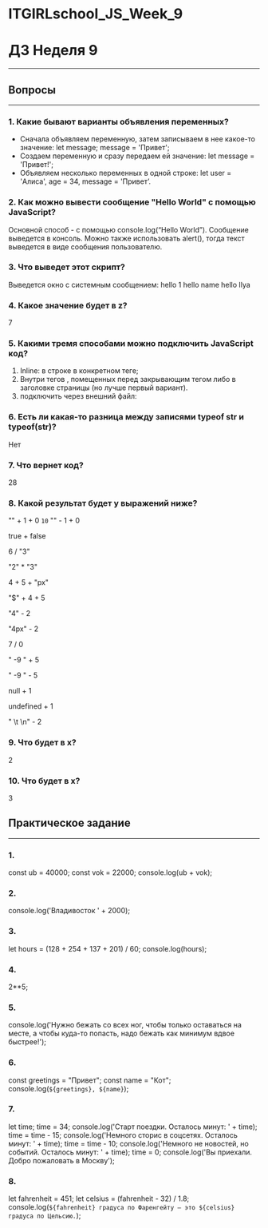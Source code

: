 # ITGIRLschool_JS_Week_9
# ДЗ Неделя 9
____
## Вопросы
____
### 1. Какие бывают варианты объявления переменных?
 - Сначала объявляем переменную, затем записываем в нее какое-то значение:
let message;
message = 'Привет';
 - Создаем переменную и сразу передаем ей значение:
let message = 'Привет!';
 - Объявляем несколько переменных в одной строке:
let user = 'Алиса', age = 34, message = 'Привет’.
 
### 2. Как можно вывести сообщение "Hello World" с помощью JavaScript?
Основной способ - с помощью console.log(“Hello World”). Сообщение выведется в консоль.
Можно также использовать alert(), тогда текст выведется в виде сообщения пользователю.
 
### 3. Что выведет этот скрипт?
Выведется окно с системным сообщением:
hello 1
hello name
hello Ilya
 
### 4. Какое значение будет в z?
7
 
### 5. Какими тремя способами можно подключить JavaScript код?
1) Inline: в строке в конкретном теге;
2) Внутри тегов <script></script>, помещенных перед закрывающим тегом </body> либо в заголовке страницы (но лучше первый вариант).
3) подключить через внешний файл: <script src=''></script>
 
### 6. Есть ли какая-то разница между записями typeof str и typeof(str)?
Нет
 
### 7. Что вернет код?
28
### 8. Какой результат будет у выражений ниже?
"" + 1 + 0
```10```
"" - 1 + 0
<!-- -1 -->
true + false
<!-- 1 -->
6 / "3"
<!-- 2 -->
"2" * "3"
<!-- 6 -->
4 + 5 + "px"
<!-- 9px -->
"$" + 4 + 5
<!-- $45 -->
"4" - 2
<!-- 2 -->
"4px" - 2
<!-- NaN -->
7 / 0
<!-- Infinity -->
" -9 " + 5
 <!-- -9 5 -->
"  -9  " - 5
<!-- -14 -->
null + 1
<!-- 1 -->
undefined + 1
<!-- NaN -->
" \t \n" - 2
<!-- -2 -->
 
### 9. Что будет в x?
2
### 10. Что будет в x?
3

## Практическое задание
____
### 1. 
const ub = 40000;
const vok = 22000;
console.log(ub + vok);
<!-- 62000 -->

### 2. 
console.log('Владивосток ' + 2000);
<!-- Владивосток 2000 -->

### 3.
let hours = (128 + 254 + 137 + 201) / 60;
console.log(hours);
<!-- 12 -->

### 4. 
2**5;

### 5. 
console.log('Нужно бежать со всех ног, чтобы только оставаться на месте, а чтобы куда-то попасть, надо бежать как минимум вдвое быстрее!');
<!-- Нужно бежать со всех ног, чтобы только оставаться на месте, а чтобы куда-то попасть, надо бежать как минимум вдвое быстрее! -->

### 6. 
const greetings = "Привет";
const name = "Кот";
console.log(`${greetings}, ${name}`);
<!-- Привет, Кот -->

### 7.
let time;
time = 34;
console.log('Старт поездки. Осталось минут: ' + time);
time = time - 15;
console.log('Немного сторис в соцсетях. Осталось минут: ' + time);
time = time - 10;
console.log('Немного не новостей, но событий. Осталось минут: ' + time);
time = 0;
console.log('Вы приехали. Добро пожаловать в Москву');
<!-- Старт поездки. Осталось минут: 34
Немного сторис в соцсетях. Осталось минут: 19
Немного не новостей, но событий. Осталось минут: 9
Вы приехали. Добро пожаловать в Москву -->

### 8.
let fahrenheit = 451;
let celsius = (fahrenheit - 32) / 1.8;
console.log(`${fahrenheit} градуса по Фаренгейту — это ${celsius} градуса по Цельсию.`);
<!-- 451 градуса по Фаренгейту — это 232.77777777777777 градуса по Цельсию. -->
